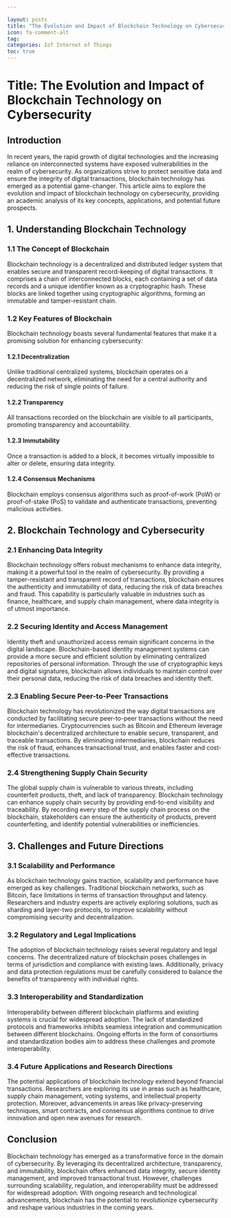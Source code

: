 ```yaml
---

layout: posts
title: "The Evolution and Impact of Blockchain Technology on Cybersecurity"
icon: fa-comment-alt
tag:      
categories: IoT Internet of Things
toc: true
---
```




# Title: The Evolution and Impact of Blockchain Technology on Cybersecurity

## Introduction

In recent years, the rapid growth of digital technologies and the increasing reliance on interconnected systems have exposed vulnerabilities in the realm of cybersecurity. As organizations strive to protect sensitive data and ensure the integrity of digital transactions, blockchain technology has emerged as a potential game-changer. This article aims to explore the evolution and impact of blockchain technology on cybersecurity, providing an academic analysis of its key concepts, applications, and potential future prospects.

## 1. Understanding Blockchain Technology

### 1.1 The Concept of Blockchain

Blockchain technology is a decentralized and distributed ledger system that enables secure and transparent record-keeping of digital transactions. It comprises a chain of interconnected blocks, each containing a set of data records and a unique identifier known as a cryptographic hash. These blocks are linked together using cryptographic algorithms, forming an immutable and tamper-resistant chain.

### 1.2 Key Features of Blockchain

Blockchain technology boasts several fundamental features that make it a promising solution for enhancing cybersecurity:

#### 1.2.1 Decentralization

Unlike traditional centralized systems, blockchain operates on a decentralized network, eliminating the need for a central authority and reducing the risk of single points of failure.

#### 1.2.2 Transparency

All transactions recorded on the blockchain are visible to all participants, promoting transparency and accountability.

#### 1.2.3 Immutability

Once a transaction is added to a block, it becomes virtually impossible to alter or delete, ensuring data integrity.

#### 1.2.4 Consensus Mechanisms

Blockchain employs consensus algorithms such as proof-of-work (PoW) or proof-of-stake (PoS) to validate and authenticate transactions, preventing malicious activities.

## 2. Blockchain Technology and Cybersecurity

### 2.1 Enhancing Data Integrity

Blockchain technology offers robust mechanisms to enhance data integrity, making it a powerful tool in the realm of cybersecurity. By providing a tamper-resistant and transparent record of transactions, blockchain ensures the authenticity and immutability of data, reducing the risk of data breaches and fraud. This capability is particularly valuable in industries such as finance, healthcare, and supply chain management, where data integrity is of utmost importance.

### 2.2 Securing Identity and Access Management

Identity theft and unauthorized access remain significant concerns in the digital landscape. Blockchain-based identity management systems can provide a more secure and efficient solution by eliminating centralized repositories of personal information. Through the use of cryptographic keys and digital signatures, blockchain allows individuals to maintain control over their personal data, reducing the risk of data breaches and identity theft.

### 2.3 Enabling Secure Peer-to-Peer Transactions

Blockchain technology has revolutionized the way digital transactions are conducted by facilitating secure peer-to-peer transactions without the need for intermediaries. Cryptocurrencies such as Bitcoin and Ethereum leverage blockchain's decentralized architecture to enable secure, transparent, and traceable transactions. By eliminating intermediaries, blockchain reduces the risk of fraud, enhances transactional trust, and enables faster and cost-effective transactions.

### 2.4 Strengthening Supply Chain Security

The global supply chain is vulnerable to various threats, including counterfeit products, theft, and lack of transparency. Blockchain technology can enhance supply chain security by providing end-to-end visibility and traceability. By recording every step of the supply chain process on the blockchain, stakeholders can ensure the authenticity of products, prevent counterfeiting, and identify potential vulnerabilities or inefficiencies.

## 3. Challenges and Future Directions

### 3.1 Scalability and Performance

As blockchain technology gains traction, scalability and performance have emerged as key challenges. Traditional blockchain networks, such as Bitcoin, face limitations in terms of transaction throughput and latency. Researchers and industry experts are actively exploring solutions, such as sharding and layer-two protocols, to improve scalability without compromising security and decentralization.

### 3.2 Regulatory and Legal Implications

The adoption of blockchain technology raises several regulatory and legal concerns. The decentralized nature of blockchain poses challenges in terms of jurisdiction and compliance with existing laws. Additionally, privacy and data protection regulations must be carefully considered to balance the benefits of transparency with individual rights.

### 3.3 Interoperability and Standardization

Interoperability between different blockchain platforms and existing systems is crucial for widespread adoption. The lack of standardized protocols and frameworks inhibits seamless integration and communication between different blockchains. Ongoing efforts in the form of consortiums and standardization bodies aim to address these challenges and promote interoperability.

### 3.4 Future Applications and Research Directions

The potential applications of blockchain technology extend beyond financial transactions. Researchers are exploring its use in areas such as healthcare, supply chain management, voting systems, and intellectual property protection. Moreover, advancements in areas like privacy-preserving techniques, smart contracts, and consensus algorithms continue to drive innovation and open new avenues for research.

## Conclusion

Blockchain technology has emerged as a transformative force in the domain of cybersecurity. By leveraging its decentralized architecture, transparency, and immutability, blockchain offers enhanced data integrity, secure identity management, and improved transactional trust. However, challenges surrounding scalability, regulation, and interoperability must be addressed for widespread adoption. With ongoing research and technological advancements, blockchain has the potential to revolutionize cybersecurity and reshape various industries in the coming years.